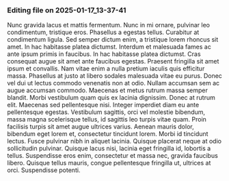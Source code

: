 

### Editing file on 2025-01-17_13-37-41

Nunc gravida lacus et mattis fermentum. Nunc in mi ornare, pulvinar leo condimentum, tristique eros. Phasellus a egestas tellus. Curabitur at condimentum ligula. Sed semper dictum enim, a tristique lorem rhoncus sit amet. In hac habitasse platea dictumst. Interdum et malesuada fames ac ante ipsum primis in faucibus. In hac habitasse platea dictumst. Cras consequat augue sit amet ante faucibus egestas. Praesent fringilla sit amet ipsum et convallis. Nam vitae enim a nulla pretium iaculis quis efficitur massa. Phasellus at justo at libero sodales malesuada vitae eu purus. Donec vel dui ut lectus commodo venenatis non at odio. Nullam accumsan sem ac augue accumsan commodo.
Maecenas et metus rutrum massa semper blandit. Morbi vestibulum quam quis ex lacinia dignissim. Donec at rutrum elit. Maecenas sed pellentesque nisi. Integer imperdiet diam eu ante pellentesque egestas. Vestibulum sagittis, orci vel molestie bibendum, massa magna scelerisque tellus, id sagittis leo turpis vitae quam. Proin facilisis turpis sit amet augue ultrices varius. Aenean mauris dolor, bibendum eget lorem et, consectetur tincidunt lorem. Morbi id tincidunt lectus. Fusce pulvinar nibh in aliquet lacinia. Quisque placerat neque at odio sollicitudin pulvinar. Quisque lacus nisi, lacinia eget fringilla id, lobortis a tellus. Suspendisse eros enim, consectetur et massa nec, gravida faucibus libero. Quisque tellus mauris, congue pellentesque fringilla ut, ultrices at orci. Suspendisse potenti.


